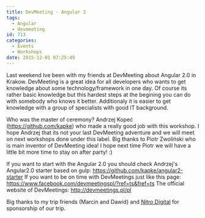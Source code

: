 ```yaml
---
title: DevMeeting - Angular 2
tags:
  - Angular
  - devmeeting
id: 713
categories:
  - Events
  - Workshops
date: 2015-12-01 07:25:49
---
```


Last weekend Ive been with my friends at DevMeeting about Angular 2.0 in Krakow. DevMeeting is a great idea for all developers who wants to get knowledge about some technology/framework in one day. Of course its rather basic knowledge but this hardest steps at the begining you can do with somebody who knows it better. Additionaly it is easier to get knowledge with a group of specialists with good IT background.  

Who was the master of ceremony? Andrzej Kopeć (https://github.com/kapke) who made a really good job with this workshop. I hope Andrzej that its not your last DevMeeting adventure and we will meet on next workshops done under this label. Big thanks to Piotr Zwoliński who is main inventor of DevMeeting idea! I hope next time Piotr we will have a little bit more time to stay on after party! :)

If you want to start with the Angular 2.0 you should check Andrzej's Angular2.0 starter based on gulp: https://github.com/kapke/angular2-starter
If you want to be on time with DevMeetings just like this page: https://www.facebook.com/devmeetingspl/?ref=ts&fref=ts
The official website of DevMeetings: http://devmeetings.pl/pl

Big thanks to my trip friends (Marcin and Dawid) and [Nitro Digital](http://nitro-digital.com) for sponsorship of our trip. 

 